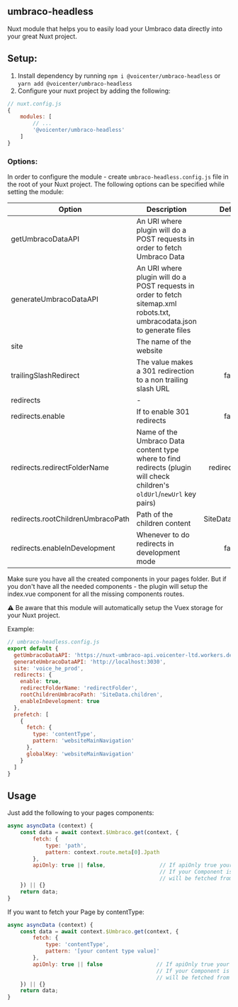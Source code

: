 ## umbraco-headless
Nuxt module that helps you to easily load your Umbraco data directly into your great Nuxt project.

## Setup:
1. Install dependency by running `npm i @voicenter/umbraco-headless` or `yarn add @voicenter/umbraco-headless`
2. Configure your nuxt project by adding the following:

```js
// nuxt.config.js
{
    modules: [
        // ...
        '@voicenter/umbraco-headless'
    ]
}
```
### Options:
In order to configure the module - create `umbraco-headless.config.js` file in the root of your Nuxt project.
The following options can be specified while setting the module:

| Option                            | Description                                                                                                                                | Default           | Required |
| --------------------------------- | ------------------------------------------------------------------------------------------------------------------------------------------ | :---------------: | :------: |
| getUmbracoDataAPI                 | An URI where plugin will do a POST requests in order to fetch Umbraco Data                                                                 | -                 | true     |
| generateUmbracoDataAPI            | An URI where plugin will do a POST requests in order to fetch sitemap.xml robots.txt, umbracodata.json to generate files                   | -                 | true     |
| site                              | The name of the website                                                                                                                    | -                 | true     |
| trailingSlashRedirect             | The value makes a 301 redirection to a non trailing slash URL                                                                              | false             | false    |
| redirects                         | -                                                                                                                                          | -                 | false    |
| redirects.enable                  | If to enable 301 redirects                                                                                                                 | false             | -        |
| redirects.redirectFolderName      | Name of the Umbraco Data content type where to find redirects (plugin will check children's `oldUrl`/`newUrl` key pairs)                   | redirectFolder    | -        |
| redirects.rootChildrenUmbracoPath | Path of the children content                                                                                                               | SiteData.children | -        |
| redirects.enableInDevelopment     | Whenever to do redirects in development mode                                                                                               | false             | -        |

Make sure you have all the created components in your pages folder. But if you don't have all the needed components - the plugin will setup the index.vue component for all the missing components routes.

:warning: Be aware that this module will automatically setup the Vuex storage for your Nuxt project.

Example:
```js
// umbraco-headless.config.js
export default {
  getUmbracoDataAPI: 'https://nuxt-umbraco-api.voicenter-ltd.workers.dev/',
  generateUmbracoDataAPI: 'http://localhost:3030',
  site: 'voice_he_prod',
  redirects: {
    enable: true,
    redirectFolderName: 'redirectFolder',
    rootChildrenUmbracoPath: 'SiteData.children',
    enableInDevelopment: true
  },
  prefetch: [
    {
      fetch: {
        type: 'contentType',
        pattern: 'websiteMainNavigation'
      },
      globalKey: 'websiteMainNavigation'
    }
  ]
}
```
## Usage
Just add the following to your pages components:
```js
async asyncData (context) {
    const data = await context.$Umbraco.get(context, {
        fetch: {
            type: 'path',
            pattern: context.route.meta[0].Jpath
        },
        apiOnly: true || false,                 // If apiOnly true your page will be fetched from api
                                                // If your Component is available in Vue store you set apiOnly false and your component
                                                // will be fetched from your Vuex store
    }) || {}
    return data;
}
```

If you want to fetch your Page by contentType:
```js
async asyncData (context) {
    const data = await context.$Umbraco.get(context, {
        fetch: {
            type: 'contentType',
            pattern: '[your content type value]'
        },
        apiOnly: true || false                 // If apiOnly true your page will be fetched from api
                                               // If your Component is available in Vue store you set apiOnly false and your component
                                               // will be fetched from your Vuex store
    }) || {}
    return data;
}
```
